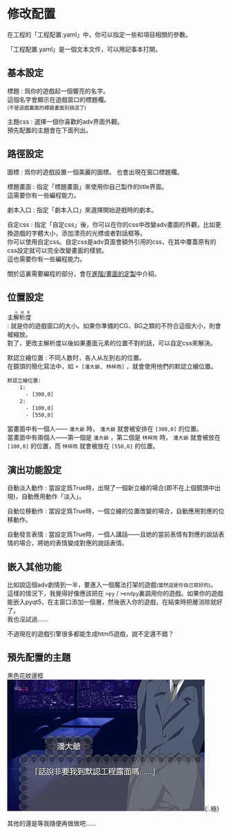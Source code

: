 # 修改配置

在工程的「工程配置.yaml」中，你可以指定一些和項目相關的參數。

「工程配置.yaml」是一個文本文件，可以用記事本打開。

## 基本設定

標題
:   爲你的遊戲起一個響亮的名字。   
    這個名字會顯示在遊戲窗口的標題欄。  
    <small>(不是遊戲裏面的標題畫面別搞混了)</small>
    
主題css
:   選擇一個你喜歡的adv界面外觀。  
    預先配置的主題會在下面列出。  

## 路徑設定

圖標
:   爲你的遊戲設置一個美麗的圖標。
    也會出現在窗口標題欄。

標題畫面
:   指定「標題畫面」來使用你自己製作的title界面。  
    這需要你有一些編程能力。

劇本入口
:   指定「劇本入口」來選擇開始遊戲時的劇本。

自定css
:   指定「自定css」後，你可以在你的css中改變adv畫面的外觀，比如更換遊戲的字體大小，添加漂亮的光標或者對話框等。   
    你可以使用自定css。自定css是adv頁面會額外引用的css，在其中覆蓋原有的css設定就可以完全改變畫面的樣貌。   
    這也需要你有一些編程能力。  
    
關於這裏需要編程的部分，會在[進階/畫面的定製](../進階/畫面的定製.md)中介紹。

## 位置設定

主<ruby>解析度<rt>分辨率</rt></ruby>   
:   就是你的遊戲窗口的大小。如果你準備的CG、BG之類的不符合這個大小，則會被縮放。   
    對了，更改主解析度以後如果畫面元素的位置不對的話，可以自定css來解決。

默認立繪位置
:   不同人数时，各人从左到右的位置。   
    在鏡頭的簡化寫法中，如 `+ [潘大爺, 林梓雨]` ，就會使用他們的默認立繪位置。
```
默認立繪位置: 
    1:
      - [300,0]
    2:
      - [100,0]
      - [550,0]
```
當畫面中有一個人—— `潘大爺` 時， `潘大爺` 就會被安排在 `[300,0]` 的位置。   
當畫面中有兩個人——第一個是 `潘大爺` ，第二個是 `林梓雨` 時， `潘大爺` 就會被放在 `[100,0]` 的位置，而 `林梓雨` 就會被放在 `[550,0]` 的位置。

## 演出功能設定

自動淡入動作
:   當設定爲True時，出現了一個新立繪的場合(即不在上個鏡頭中出現)，自動應用動作「淡入」。

自動位移動作
:   當設定爲True時，一個立繪的位置改變的場合，自動應用對應的位移動作。

自動發言表情
:   當設定爲True時，一個人講話——且她的當前表情有對應的說話表情的場合，將她的表情變成對應的說話表情。


## 嵌入其他功能
比如說這個adv劇情到一半，要進入一個魔法打架的遊戲<small>(當然這是你自己寫好的)</small>。   
這樣的情況下，我覺得好像應該把在 `>py` / `>endpy`裏調用你的遊戲。如果你的遊戲能嵌入pyqt5，在主窗口添加一個層，然後嵌入你的遊戲，在結束時把層消除就好了。   
我也沒試過……

不過現在的遊戲引擎很多都能生成html5遊戲，說不定還不錯？

## 預先配置的主題

黑色花紋邊框   
![](主題圖/黑色花紋邊框.jpg){:.極}

其他的還是等我隨便再做做吧……